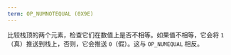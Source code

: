 ```yaml
---
term: OP_NUMNOTEQUAL (0X9E)
---
```


比较栈顶的两个元素，检查它们在数值上是否不相等。如果值不相等，它会将 `1`（真）推送到栈上，否则，它会推送 `0`（假）。这与 `OP_NUMEQUAL` 相反。